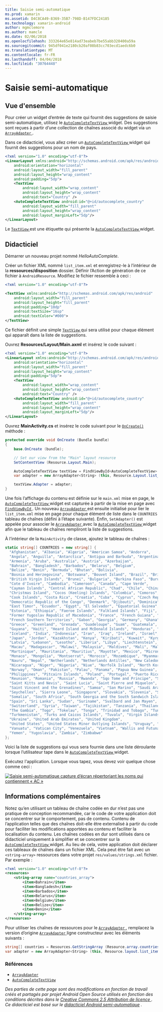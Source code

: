 ```yaml
---
title: Saisie semi-automatique
ms.prod: xamarin
ms.assetid: D4C8CA49-8369-35B7-798D-B147FDC24185
ms.technology: xamarin-android
author: mgmclemore
ms.author: mamcle
ms.date: 02/06/2018
ms.openlocfilehash: 333264e65e814ad73eabeb7be55abb320400a59a
ms.sourcegitcommit: 945df041e2180cb20af08b83cc703ecd1aedc6b0
ms.translationtype: MT
ms.contentlocale: fr-FR
ms.lasthandoff: 04/04/2018
ms.locfileid: "30764448"
---
```

# <a name="auto-complete"></a>Saisie semi-automatique


## <a name="overview"></a>Vue d'ensemble

Pour créer un widget d’entrée de texte qui fournit des suggestions de saisie semi-automatique, utilisez le [ `AutoCompleteTextView` ](https://developer.xamarin.com/api/type/Android.Widget.AutoCompleteTextView/) widget. Des suggestions sont reçues à partir d’une collection de chaînes associé du widget via un [ `ArrayAdapter` ](https://developer.xamarin.com/api/type/Android.Widget.ArrayAdapter/).

Dans ce didacticiel, vous allez créer un [ `AutoCompleteTextView` ](https://developer.xamarin.com/api/type/Android.Widget.AutoCompleteTextView/) widget qui fournit des suggestions pour un nom de pays.

```xml
<?xml version="1.0" encoding="utf-8"?>
<LinearLayout xmlns:android="http://schemas.android.com/apk/res/android"
    android:orientation="horizontal"
    android:layout_width="fill_parent"
    android:layout_height="wrap_content"
    android:padding="5dp">
    <TextView
        android:layout_width="wrap_content"
        android:layout_height="wrap_content"
        android:text="Country" />
    <AutoCompleteTextView android:id="@+id/autocomplete_country"
        android:layout_width="fill_parent"
        android:layout_height="wrap_content"
        android:layout_marginLeft="5dp"/>
</LinearLayout>
```

Le [ `TextView` ](https://developer.xamarin.com/api/type/Android.Widget.TextView/) est une étiquette qui présente la [ `AutoCompleteTextView` ](https://developer.xamarin.com/api/type/Android.Widget.AutoCompleteTextView/) widget.


## <a name="tutorial"></a>Didacticiel

Démarrer un nouveau projet nommé *HelloAutoComplete*.

Créer un fichier XML nommé `list_item.xml` et enregistrez-le à l’intérieur de la **ressources/disposition** dossier. Définir l’Action de génération de ce fichier à `AndroidResource`. Modifiez le fichier ressemble à ceci :

```xml
<?xml version="1.0" encoding="utf-8"?>

<TextView xmlns:android="http://schemas.android.com/apk/res/android"
    android:layout_width="fill_parent"
    android:layout_height="fill_parent"
    android:padding="10dp"
    android:textSize="16sp"
    android:textColor="#000">
</TextView>
```

Ce fichier définit une simple [ `TextView` ](https://developer.xamarin.com/api/type/Android.Widget.TextView/) qui sera utilisé pour chaque élément qui apparaît dans la liste de suggestions.

Ouvrez **Resources/Layout/Main.axml** et insérez le code suivant :

```xml
<?xml version="1.0" encoding="utf-8"?>
<LinearLayout xmlns:android="http://schemas.android.com/apk/res/android"
    android:orientation="horizontal"
    android:layout_width="fill_parent"
    android:layout_height="wrap_content"
    android:padding="5dp">
    <TextView
        android:layout_width="wrap_content"
        android:layout_height="wrap_content"
        android:text="Country" />
    <AutoCompleteTextView android:id="@+id/autocomplete_country"
        android:layout_width="fill_parent"
        android:layout_height="wrap_content"
        android:layout_marginLeft="5dp"/>
</LinearLayout>
```

Ouvrez **MainActivity.cs** et insérez le code suivant pour le [ `OnCreate()` ](https://developer.xamarin.com/api/member/Android.App.Activity.OnCreate/(Android.OS.Bundle)) méthode :

```csharp
protected override void OnCreate (Bundle bundle)
{
    base.OnCreate (bundle);

    // Set our view from the "Main" layout resource
    SetContentView (Resource.Layout.Main);

    AutoCompleteTextView textView = FindViewById<AutoCompleteTextView> (Resource.Id.autocomplete_country);
    var adapter = new ArrayAdapter<String> (this, Resource.Layout.list_item, COUNTRIES);

    textView.Adapter = adapter;
}
```

Une fois l’affichage du contenu est définie sur le `main.xml` mise en page, le [ `AutoCompleteTextView` ](https://developer.xamarin.com/api/type/Android.Widget.AutoCompleteTextView/) widget est capturée à partir de la mise en page avec [ `FindViewById` ](https://developer.xamarin.com/api/member/Android.App.Activity.FindViewById/). Un nouveau [ `ArrayAdapter` ](https://developer.xamarin.com/api/type/Android.Widget.ArrayAdapter/) est ensuite initialisé pour lier le `list_item.xml` mise en page pour chaque élément de liste dans le `COUNTRIES` tableau de chaînes (défini à l’étape suivante). Enfin, `SetAdapter()` est appelée pour associer le [ `ArrayAdapter` ](https://developer.xamarin.com/api/type/Android.Widget.ArrayAdapter/) avec la [ `AutoCompleteTextView` ](https://developer.xamarin.com/api/type/Android.Widget.AutoCompleteTextView/) widget afin que le tableau de chaînes rempliront la liste de suggestions.

À l’intérieur de la `MainActivity` de classe, ajoutez le tableau de chaînes :

```csharp
static string[] COUNTRIES = new string[] {
  "Afghanistan", "Albania", "Algeria", "American Samoa", "Andorra",
  "Angola", "Anguilla", "Antarctica", "Antigua and Barbuda", "Argentina",
  "Armenia", "Aruba", "Australia", "Austria", "Azerbaijan",
  "Bahrain", "Bangladesh", "Barbados", "Belarus", "Belgium",
  "Belize", "Benin", "Bermuda", "Bhutan", "Bolivia",
  "Bosnia and Herzegovina", "Botswana", "Bouvet Island", "Brazil", "British Indian Ocean Territory",
  "British Virgin Islands", "Brunei", "Bulgaria", "Burkina Faso", "Burundi",
  "Cote d'Ivoire", "Cambodia", "Cameroon", "Canada", "Cape Verde",
  "Cayman Islands", "Central African Republic", "Chad", "Chile", "China",
  "Christmas Island", "Cocos (Keeling) Islands", "Colombia", "Comoros", "Congo",
  "Cook Islands", "Costa Rica", "Croatia", "Cuba", "Cyprus", "Czech Republic",
  "Democratic Republic of the Congo", "Denmark", "Djibouti", "Dominica", "Dominican Republic",
  "East Timor", "Ecuador", "Egypt", "El Salvador", "Equatorial Guinea", "Eritrea",
  "Estonia", "Ethiopia", "Faeroe Islands", "Falkland Islands", "Fiji", "Finland",
  "Former Yugoslav Republic of Macedonia", "France", "French Guiana", "French Polynesia",
  "French Southern Territories", "Gabon", "Georgia", "Germany", "Ghana", "Gibraltar",
  "Greece", "Greenland", "Grenada", "Guadeloupe", "Guam", "Guatemala", "Guinea", "Guinea-Bissau",
  "Guyana", "Haiti", "Heard Island and McDonald Islands", "Honduras", "Hong Kong", "Hungary",
  "Iceland", "India", "Indonesia", "Iran", "Iraq", "Ireland", "Israel", "Italy", "Jamaica",
  "Japan", "Jordan", "Kazakhstan", "Kenya", "Kiribati", "Kuwait", "Kyrgyzstan", "Laos",
  "Latvia", "Lebanon", "Lesotho", "Liberia", "Libya", "Liechtenstein", "Lithuania", "Luxembourg",
  "Macau", "Madagascar", "Malawi", "Malaysia", "Maldives", "Mali", "Malta", "Marshall Islands",
  "Martinique", "Mauritania", "Mauritius", "Mayotte", "Mexico", "Micronesia", "Moldova",
  "Monaco", "Mongolia", "Montserrat", "Morocco", "Mozambique", "Myanmar", "Namibia",
  "Nauru", "Nepal", "Netherlands", "Netherlands Antilles", "New Caledonia", "New Zealand",
  "Nicaragua", "Niger", "Nigeria", "Niue", "Norfolk Island", "North Korea", "Northern Marianas",
  "Norway", "Oman", "Pakistan", "Palau", "Panama", "Papua New Guinea", "Paraguay", "Peru",
  "Philippines", "Pitcairn Islands", "Poland", "Portugal", "Puerto Rico", "Qatar",
  "Reunion", "Romania", "Russia", "Rwanda", "Sqo Tome and Principe", "Saint Helena",
  "Saint Kitts and Nevis", "Saint Lucia", "Saint Pierre and Miquelon",
  "Saint Vincent and the Grenadines", "Samoa", "San Marino", "Saudi Arabia", "Senegal",
  "Seychelles", "Sierra Leone", "Singapore", "Slovakia", "Slovenia", "Solomon Islands",
  "Somalia", "South Africa", "South Georgia and the South Sandwich Islands", "South Korea",
  "Spain", "Sri Lanka", "Sudan", "Suriname", "Svalbard and Jan Mayen", "Swaziland", "Sweden",
  "Switzerland", "Syria", "Taiwan", "Tajikistan", "Tanzania", "Thailand", "The Bahamas",
  "The Gambia", "Togo", "Tokelau", "Tonga", "Trinidad and Tobago", "Tunisia", "Turkey",
  "Turkmenistan", "Turks and Caicos Islands", "Tuvalu", "Virgin Islands", "Uganda",
  "Ukraine", "United Arab Emirates", "United Kingdom",
  "United States", "United States Minor Outlying Islands", "Uruguay", "Uzbekistan",
  "Vanuatu", "Vatican City", "Venezuela", "Vietnam", "Wallis and Futuna", "Western Sahara",
  "Yemen", "Yugoslavia", "Zambia", "Zimbabwe"
};
```

Voici la liste de suggestions qui vous sera fournie dans une liste déroulante lorsque l’utilisateur tape dans le [ `AutoCompleteTextView` ](https://developer.xamarin.com/api/type/Android.Widget.AutoCompleteTextView/) widget.

Exécutez l'application. Lorsque vous tapez, vous devez voir quelque chose comme ceci :

[![Saisie semi-automatique capture d’écran répertoriant les noms qui contiennent « AC »](auto-complete-images/helloautocomplete.png)](auto-complete-images/helloautocomplete.png#lightbox)



## <a name="more-information"></a>Informations complémentaires

Notez qu’en utilisant un tableau de chaîne codée en dur n’est pas une pratique de conception recommandée, car le code de votre application doit se concentrer sur le comportement, pas de contenu. Contenu de l’application telles que des chaînes doit-elle être externalisé à partir du code pour faciliter les modifications apportées au contenu et faciliter la localisation du contenu. Les chaînes codées en dur sont utilisés dans ce didacticiel uniquement à simplifier et se concentrer sur la [ `AutoCompleteTextView` ](https://developer.xamarin.com/api/type/Android.Widget.AutoCompleteTextView/) widget. Au lieu de cela, votre application doit déclarer ces tableaux de chaînes dans un fichier XML. Cela peut être fait avec un `<string-array>` ressources dans votre projet `res/values/strings.xml` fichier. Par exemple :

```xml
<?xml version="1.0" encoding="utf-8"?>
<resources>
    <string-array name="countries_array">
        <item>Bahrain</item>
        <item>Bangladesh</item>
        <item>Barbados</item>
        <item>Belarus</item>
        <item>Belgium</item>
        <item>Belize</item>
        <item>Benin</item>
    </string-array>
</resources>
```

Pour utiliser les chaînes de ressources pour le [ `ArrayAdapter` ](https://developer.xamarin.com/api/type/Android.Widget.ArrayAdapter/), remplacez la version d’origine [ `ArrayAdapter` ](https://developer.xamarin.com/api/type/Android.Widget.ArrayAdapter/) ligne constructeur avec les éléments suivants :

```csharp
string[] countries = Resources.GetStringArray (Resource.array.countries_array);
var adapter = new ArrayAdapter<String> (this, Resource.layout.list_item, countries);
```


### <a name="references"></a>Références

-   [`ArrayAdapter`](https://developer.xamarin.com/api/type/Android.Widget.ArrayAdapter/)
-   [`AutoCompleteTextView`](https://developer.xamarin.com/api/type/Android.Widget.AutoCompleteTextView/)

*Des parties de cette page sont des modifications en fonction de travail créés et partagés par projet Android Open Source utilisés en fonction des conditions décrites dans le* 
 [ *Creative Commons 2.5 Attribution de licence* ](http://creativecommons.org/licenses/by/2.5/) *. Ce didacticiel est basé sur le* 
 [ *didacticiel Android semi-automatique*](http://developer.android.com/resources/tutorials/views/hello-autocomplete.html)
 *.*
